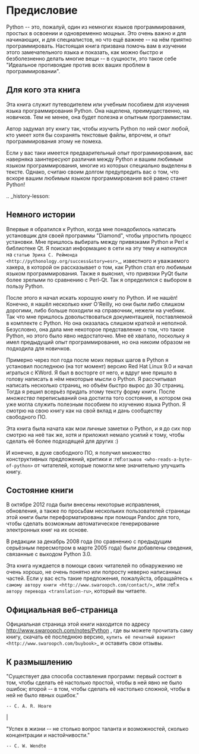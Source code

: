 Предисловие
===========

Python -- это, пожалуй, один из немногих языков программирования, простых в 
освоении и одновременно мощных. Это очень важно и для начинающих, и для 
специалистов, но что ещё важнее -- на нём приятно программировать. Настоящая
книга призвана помочь вам в изучении этого замечательного языка и показать,
как можно быстро и безболезненно делать многие вещи -- в сущности, это такое
себе "Идеальное противоядие против всех ваших проблем в программировании".



Для кого эта книга
------------------

Эта книга служит путеводителем или учебным пособием для изучения языка 
программирования Python. Она нацелена, преимущественно, на новичков. Тем не
менее, она будет полезна и опытным программистам.

Автор задумал эту книгу так, чтобы изучить Python по ней смог любой, кто умеет 
хотя бы сохранять текстовые файлы, впрочем, и опыт программирования этому не 
помеха.

Если у вас таки имеется предварительный опыт программирования, вас наверняка
заинтересуют различия между Python и вашим любимым языком программирования, 
многие из которых специально выделены в тексте. Однако, считаю своим долгом 
предупредить вас о том, что вскоре вашим любимым языком программирования всё 
равно станет Python!


.. _history-lesson:

Немного истории
---------------

Впервые я обратился к Python, когда мне понадобилось написать установщик для
своей программы "Diamond", чтобы упростить процесс установки. Мне пришлось
выбирать между привязками Python и Perl к библиотеке Qt. Я поискал информацию
в сети на эту тему и наткнулся на 
`статью Эрика С. Реймонда <http://pythonology.org/success&story=esr>`_, 
известного и уважаемого хакера, в которой он рассказывает о том, как Python
стал его любимым языком программирования. Также я выяснил, что привязки PyQt 
были более зрелыми по сравнению с Perl-Qt. Так я определился с выбором в пользу
Python.

После этого я начал искать хорошую книгу по Python. И не нашёл! Конечно, я
нашёл несколько книг O'Reilly, но они были либо слишком дорогими, либо больше
походили на справочник, нежели на учебник. Так что мне пришлось довольствоваться
документацией, поставляемой в комплекте с Python. Но она оказалась слишком 
краткой и неполной. Безусловно, она дала мне некоторое представление о том, 
что такое Python, но этого было явно недостаточно. Мне её хватало, поскольку
я имел предыдущий опыт программирования, но она никоим образом не подходила
для новичков.

Примерно через пол года после моих первых шагов в Python я установил последнюю
(на тот момент) версию Red Hat Linux 9.0 и начал играться с KWord. Я был в 
восторге от него, и вдруг мне пришло в голову написать в нём некоторые мысли
о Python. Я рассчитывал написать несколько страниц, но объём быстро вырос до 30
страниц. Тогда я решил всерьёз придать этому тексту форму книги. После 
*множества* переписываний она достигла того состояния, в котором она уже могла
служить полезным пособием по изучению языка Python. Я смотрю на свою книгу как
на свой вклад и дань сообществу свободного ПО.

Эта книга была начата как мои личные заметки о Python, и я до сих пор смотрю
на неё так же, хотя и приложил немало усилий к тому, чтобы сделать её более
подходящей для других :)

И конечно, в духе свободного ПО, я получил множество конструктивных предложений,
критики и :ref:`отзывов <who-reads-a-byte-of-python>` от читателей, которые
помогли мне значительно улучшить книгу.


Состояние книги
---------------

В октябре 2012 года были внесены некоторые исправления, обновления, а также по 
просьбам нескольких пользователей страницы этой книги были переформатированы при
помощи Pandoc для того, чтобы сделать возможным автоматическое генерирование 
электронных книг на их основе.

В редакции за декабрь 2008 года (по сравнению с предыдущим серьёзным пересмотром
в марте 2005 года) были добавлены сведения, связанные с выходом Python 3.0.

Эта книга нуждается в помощи своих читателей по обнаружению не очень хорошо, 
не очень понятно или попросту неверно написанных частей. Если у вас есть
такие предложения, пожалуйста, обращайтесь 
`к самому автору книги <http://www.swaroopch.com/contact/>`_ или 
:ref:`к автору перевода <translation-ru>`, который вы читаете.


Официальная веб-страница
------------------------

Официальная страница этой книги находится по адресу 
http://www.swaroopch.com/notes/Python , где вы можете прочитать саму книгу,
скачать её последнюю версию, 
`купить её печатный вариант <http://www.swaroopch.com/buybook>`_ и оставить
свои отзывы.


К размышлению
-------------

  "Существует два способа составления программ: первый состоит в том, чтобы
  сделать её настолько простой, чтобы в ней явно не было ошибок; второй -- в
  том, чтобы сделать её настолько сложной, чтобы в ней не было явных ошибок."

    -- C. A. R. Hoare

|

  "Успех в жизни -- не столько вопрос таланта и возможностей, сколько 
  концентрации и настойчивости."

    -- C. W. Wendte

